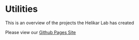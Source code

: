 # Utilities

This is an overview of the projects the Helikar Lab has created

Please view our <a href="https://helikarlab.github.io/utilities" target="_blank">Github Pages Site</a>
